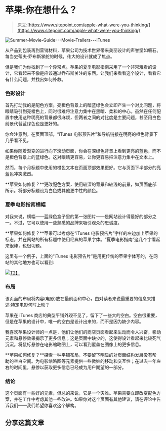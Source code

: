 # 苹果:你在想什么？

> 原文:[https://www.sitepoint.com/apple-what-were-you-thinking/](https://www.sitepoint.com/apple-what-were-you-thinking/)

![](../Images/bc09f4aa14bf2e09e8f411e40db6cb80.png "Summer-Movie-Guide---Movie-Trailers---iTunes")

从产品到包装再到营销材料，苹果公司为技术世界带来美丽设计的声誉坚如磐石。每当史蒂夫·乔布斯掌舵的时候，伟大的设计就成了焦点。

但是我们为你找到了一个异常点。苹果的夏季电影指南采用了一个非常难看的设计，它看起来不像是应该通过乔布斯关注的东西。让我们来看看这个设计，看看它有什么问题，并找出如何补救。

### 色彩设计

首先打动我的是配色方案。亮橙色背景上的暗蓝绿色会立即产生一个对比问题，将眼睛吸引到亮橙色上，同时很难将注意力集中在黑暗、柔和的中心。虽然在任何配置中使用这种明亮的背景都很麻烦，但两者之间的对比度是主要问题，甚至用白色前景代替蓝绿色也是更好的。

你会注意到，在页面顶部，“iTunes 电影预告片”和导航链接在明亮的橙色背景下几乎看不见。

如果你随着渐变的进行向下滚动页面，你会在深绿色背景上看到更亮的蓝色，而不是橙色背景上的蓝绿色。这对眼睛更容易，让你更容易把注意力集中在文本上。

然而，每个月标题中使用的橙色文本在页面顶部效果更好。它与页面下半部分的亮蓝色冲突激烈。

**苹果如何修复？**更改配色方案，使用较深的背景和较浅的前景，如页面底部所示。将部分标题设为白色或其他更中性的颜色。

### 夏季电影指南横幅

对我来说，横幅——蓝绿色盒子里的第一张图片——是网站设计得最好的部分之一。不过，它可以使用一些熟悉的品牌来吸引观众的忠诚度。

**苹果如何修复？**苹果可以考虑在“iTunes 电影预告片”字样的左边加上苹果的标志，并在网站的所有标题中使用经典的苹果字体。“夏季电影指南”这几个字看起来很棒，也很切题。

这里有一个例子，上面的“iTunes 电影预告片”是用更传统的苹果字体写的，在网站的其他地方也可以看到:

[![](../Images/d5444eed797904e9bc292fc83ecb9f7b.png)T2】](http://trailers.apple.com/)

### 布局

该页面的布局将内容(电影)放在最前面和中心，由对读者来说最重要的信息来描述:特定电影何时上映？

苹果在 iTunes 商店的典型平铺外观不见了，留下了一些大的空白。空白很重要，但是在苹果的设计中，唯一的空白是设计出来的，而不是因为缺少内容。

我喜欢苹果设计师的一点是，他们让他们的商店页面看起来生动而令人兴奋，移动元素和悬停效果揭示了更多信息；这是页面中缺少的，这使得设计看起来比较死气沉沉。将鼠标悬停在电影缩略图上，可以看到覆盖在图像上的更多信息。

**苹果如何修复？**探索一种平铺布局，不要留下明显的对页面结构发展没有帮助的空白空间。为电影缩略图等元素提供一些微妙的移动和交互性；在过去一年左右的时间里，悬停以获取更多信息已经成为用户期望的一部分。

### 结论

这个页面有一些好的元素，但总的来说，它是一个灾难。苹果需要立即改变配色方案，并在工作中考虑其他一些改进。如果你对这个页面有其他建议，请在评论中告诉我们——我们希望你喜欢这个解构。

## 分享这篇文章